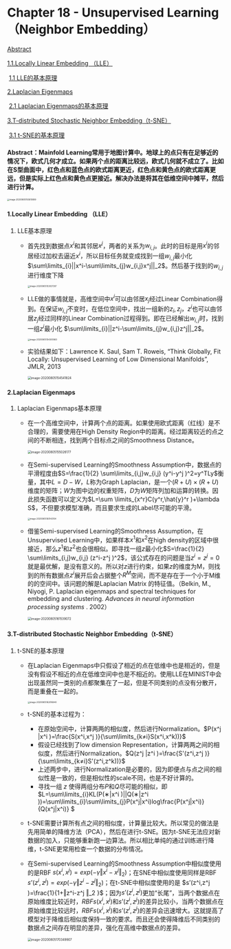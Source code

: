 # Chapter 18 - Unsupervised Learning（Neighbor Embedding）

[Abstract](#Abstract)

[1.1.Locally Linear Embedding （LLE）](#1)

​		[1.1 LLE的基本原理](#1.1)

[2.Laplacian Eigenmaps](#2)

​		[2.1 Laplacian Eigenmaps的基本原理](#2.1)

[3.T-distributed Stochastic Neighbor Embedding（t-SNE）](#3)

​		[3.1 t-SNE的基本原理](#3.1)

#### <span name="Abstract">Abstract：Mainfold Learning常用于地图计算中。地球上的点只有在足够近的情况下，欧式几何才成立。如果两个点的距离比较远，欧式几何就不成立了。比如在S型曲面中，红色点和蓝色点的欧式距离更近，红色点和黄色点的欧式距离更远，但是实际上红色点和黄色点更接近。解决办法是将其在低维空间中摊平，然后进行计算。</span>

<img src="./image-20200805150610899.png" alt="image-20200805150610899" style="zoom:33%;" />

#### <span name="1">1.Locally Linear Embedding （LLE）</span>

1. <span name="1.1">LLE基本原理</span>

   - 首先找到数据点$x^i$和其邻居$x^j$，两者的关系为$w_{i,j}$。此时的目标是用$x^i$的邻居经过加权去逼近$x^i$，所以目标任务就变成找到一组$w_{i,j}$最小化 $\sum\limits_{i}||x^i-\sum\limits_{j}w_{i,j}x^j||_2$。然后基于找到的$w_{i,j}$进行维度下降

     <img src="./image-20200805153937397.png" alt="image-20200805153937397" style="zoom: 33%;" />
     
   - LLE做的事情就是，高维空间中$x^i$可以由邻居$x_j$经过Linear Combination得到。在保证$w_{i,j}$不变时，在低位空间中，找出一组新的$z_i,z_j$，$z^i$也可以由邻居$z_j$经过同样的Linear Combination过程得到。即在已经解出$w_{i,j}$时，找到一组$z^i$最小化 $\sum\limits_{i}||z^i-\sum\limits_{j}w_{i,j}z^j||_2$。

     <img src="./image-20200805154300960.png" alt="image-20200805154300960" style="zoom: 33%;" />
     
   - 实验结果如下：Lawrence K. Saul, Sam T. Roweis, “Think Globally, Fit Locally: Unsupervised Learning of Low Dimensional Manifolds”, JMLR, 2013

     <img src="./image-20200805154541824.png" alt="image-20200805154541824" style="zoom:50%;" />



#### <span name="2">2.Laplacian Eigenmaps</span>

1. <span name="2.1">Laplacian Eigenmaps基本原理</span>

   - 在一个高维空间中，计算两个点的距离。如果使用欧式距离（红线）是不合理的，需要使用在High Density Region中的距离。经过距离较近的点之间的不断相连，找到两个目标点之间的Smoothness Distance。

     <img src="./image-20200805155026177.png" alt="image-20200805155026177" style="zoom:50%;" />

   - 在Semi-supervised Learning的Smoothness Assumption中，数据点的平滑程度由$S=\frac{1}{2} \sum\limits_{i,j}w_{i,j} (y^i-y^j )^2=y^TLy$衡量，其中$L=D-W$，$L$称为Graph Laplacian，是一个$(R+U)\times(R+U)$维度的矩阵；$W$为图中边的权重矩阵，$D$为$W$矩阵列加和运算的转换。因此损失函数可以定义为$L=\sum \limits_{x^r}C(y^r,\hat{y}^r )+\lambda S$，不但要求模型准确，而且要求生成的Label尽可能的平滑。

     <img src="./image-20200805160143104.png" alt="image-20200805160143104" style="zoom: 33%;" />

   - 借鉴Semi-supervised Learning的Smoothness Assumption，在Unsupervised Learning中，如果样本$x^1$和$x^2$在high density的区域中很接近，那么$z^1$和$z^2$也会很相似。即寻找一组$z$最小化$S=\frac{1}{2} \sum\limits_{i,j}w_{i,j} (z^i-z^j )^2$，该公式存在的问题是当$z^i=z^j=0$就是最优解，是没有意义的。所以对$z$进行约束，如果$z$的维度为M，则找到的所有数据点$z^i$展开后会占据整个$R^M$空间，而不是存在于一个小于M维的的空间中。该问题的解是Laplacian Matrix 的特征值。（Belkin, M., Niyogi, P. Laplacian eigenmaps and spectral techniques for embedding and clustering. *Advances in neural information processing systems* . 2002）

     <img src="./image-20200805161539072.png" alt="image-20200805161539072" style="zoom:50%;" />

     



#### <span name="3">3.T-distributed Stochastic Neighbor Embedding（t-SNE）</span>
1. <span name="3.1">t-SNE的基本原理</span>

   - 在Laplacian Eigenmaps中只假设了相近的点在低维中也是相近的，但是没有假设不相近的点在低维空间中也是不相近的。使用LLE在MINIST中会出现虽然同一类别的点都聚集在了一起，但是不同类别的点没有分散开，而是重叠在一起的。

     <img src="./image-20200805162016840.png" alt="image-20200805162016840" style="zoom: 33%;" />
     
   - t-SNE的基本过程为：

     - 在原始空间中，计算两两的相似度，然后进行Normalization。$P(x^j |x^i )=\frac{S(x^i,x^j )}{\sum\limits_{k≠i}S(x^i,x^k))}$
     - 假设已经找到了low dimension Representation，计算两两之间的相似度，然后进行Normalization。$Q(z^j |z^i )=\frac{S'(z^i,z^j )}{\sum\limits_{k≠i}S'(z^i,z^k))}$
     - 上述两步中，进行Normalization是必要的，因为即便点与点之间的相似性是一致的，但是相似性的scale不同，也是不好计算的。
     - 寻找一组 $z$ 使得两组分布$P$和$Q$尽可能的相似，即$L=\sum\limits_{i}KL(P(∗|x^i )||Q(∗|z^i ))=\sum\limits_{i}\sum\limits_{j}P(x^j|x^i)log\frac{P(x^j|x^i)}{Q(x^j|x^i)} $
     
   - t-SNE需要计算所有点之间的相似度，计算量比较大。所以常见的做法是先用简单的降维方法（PCA），然后在进行t-SNE。因为t-SNE无法应对新数据的加入，只能够重新跑一边算法。所以相比单纯的通过训练进行降维，t-SNE更常用检查一个数据的分布情况。

   - 在Semi-supervised Learning的Smoothness Assumption中相似度使用的是RBF $s(x^i,x^j )=exp(-\gamma‖x^i-x^j ‖_2 )$；在SNE中相似度使用同样是RBF $s’(z^i,z^j )=exp(-\gamma‖z^i-z^j ‖_2 )$；在t-SNE中相似度使用的是 $s’(z^i,z^j )=\frac{1}{1+‖z^i-z^j ‖_2 }$；因为$s’(z^i,z^j )$更加“长尾”，当两个数据点在原始维度比较近时，$RBF s(x^i,x^j )$和$s’(z^i,z^j )$的差异比较小，当两个数据点在原始维度比较远时，$RBF s(x^i,x^j )$和$s’(z^i,z^j )$的差异会迅速增大。这就提高了模型对于降维后相似度保持一致的要求。而且还会使得降维后不同类别的数据点之间存在明显的差异，强化在高维中数据点的差异。

     <img src="./image-20200805170349907.png" alt="image-20200805170349907" style="zoom:50%;" />
     
     

